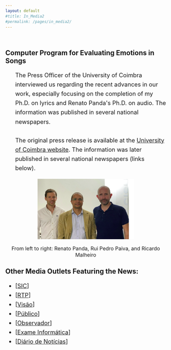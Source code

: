 ```yaml
---
layout: default
#title: In_Media2
#permalink: /pages/in_media2/
---
```


<style>
  /* Ajustar o tamanho da fonte para parágrafos */
  .page-content p {
      font-size: 1.3em;
      line-height: 1.6em;
  }

  /* Ajustar imagem na página research.md */
  .index-image {
      float: left;
      margin-right: 20px;
      margin-top: 0;
      width: 300px; /* Pode ajustar conforme necessário */
  }
  p {
    font-size: 0.9em; /* Diminui o tamanho dos parágrafos */
  }
  .my-list {
  font-size: 1.3em;
  line-height: 1.6em;
}
</style>

<br>

## Computer Program for Evaluating Emotions in Songs

<ul class="my-list">
  The Press Officer of the University of Coimbra interviewed us regarding the recent advances in our work, especially focusing on the completion of my Ph.D. on lyrics and Renato Panda's Ph.D. on audio. The information was published in several national newspapers.
  <br><br>
  The original press release is available at the <a href="https://noticias.uc.pt/artigos/equipa-da-fctuc-cria-programa-informatico-que-avalia-automaticamente-a-emocao-presente-nas-cancoes/" target="_blank">University of Coimbra website</a>. The information was later published in several national newspapers (links below).
</ul>


<div style="font-size: 0.9em; text-align: center;">
    <img src="../assets/images/Figura1.png" alt="Research Team" style="width: 60%; height: auto;">
    <p style="font-size: medium;">From left to right: Renato Panda, Rui Pedro Paiva, and Ricardo Malheiro</p>
</div>

## Other Media Outlets Featuring the News:


<ul class="my-list">
  <li>[<a href="../assets/pdfs/2019-07-08 - SIC - FCTUC - estudo emoção na música.pdf" target="_blank">SIC</a>]</li>
  <li>[<a href="../assets/pdfs/2019-07-08 - RTP - FCTUC - estudo emoção na música.pdf" target="_blank">RTP</a>]</li>
  <li>[<a href="../assets/pdfs/2019-07-08 - Visão - FCTUC - estudo emoção na música.pdf" target="_blank">Visão</a>]</li>
  <li>[<a href="../assets/pdfs/2019-07-08 - Público - FCTUC - estudo emoção na música.pdf" target="_blank">Público</a>]</li>
  <li>[<a href="../assets/pdfs/2019-07-08 - Observador - FCTUC - estudo emoção na música.pdf" target="_blank">Observador</a>]</li>
  <li>[<a href="../assets/pdfs/2019-07-08 - Exame Informática - FCTUC - estudo emoção na música.pdf" target="_blank">Exame Informática</a>]</li>
  <li>[<a href="../assets/pdfs/2019-07-08 - DN - FCTUC - estudo emoção na música.pdf" target="_blank">Diário de Notícias</a>]</li>
</ul>

